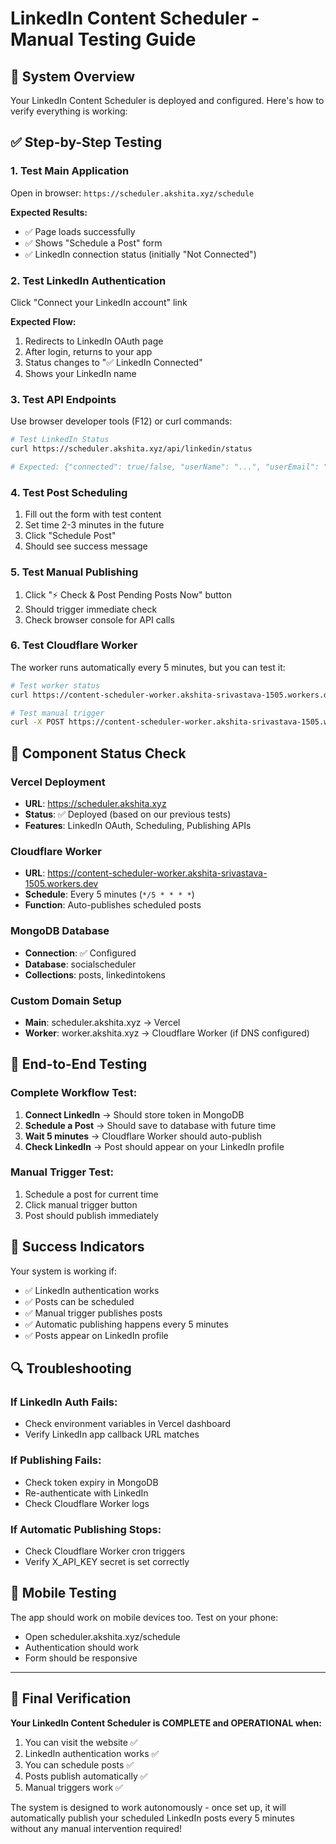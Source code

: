 # LinkedIn Content Scheduler - Manual Testing Guide

## 🎯 System Overview
Your LinkedIn Content Scheduler is deployed and configured. Here's how to verify everything is working:

## ✅ Step-by-Step Testing

### 1. **Test Main Application**
Open in browser: `https://scheduler.akshita.xyz/schedule`

**Expected Results:**
- ✅ Page loads successfully
- ✅ Shows "Schedule a Post" form
- ✅ LinkedIn connection status (initially "Not Connected")

### 2. **Test LinkedIn Authentication**
Click "Connect your LinkedIn account" link

**Expected Flow:**
1. Redirects to LinkedIn OAuth page
2. After login, returns to your app
3. Status changes to "✅ LinkedIn Connected"
4. Shows your LinkedIn name

### 3. **Test API Endpoints**
Use browser developer tools (F12) or curl commands:

```bash
# Test LinkedIn Status
curl https://scheduler.akshita.xyz/api/linkedin/status

# Expected: {"connected": true/false, "userName": "...", "userEmail": "..."}
```

### 4. **Test Post Scheduling**
1. Fill out the form with test content
2. Set time 2-3 minutes in the future
3. Click "Schedule Post"
4. Should see success message

### 5. **Test Manual Publishing**
1. Click "⚡ Check & Post Pending Posts Now" button
2. Should trigger immediate check
3. Check browser console for API calls

### 6. **Test Cloudflare Worker**
The worker runs automatically every 5 minutes, but you can test it:

```bash
# Test worker status
curl https://content-scheduler-worker.akshita-srivastava-1505.workers.dev/status

# Test manual trigger
curl -X POST https://content-scheduler-worker.akshita-srivastava-1505.workers.dev/trigger
```

## 🔧 Component Status Check

### Vercel Deployment
- **URL**: https://scheduler.akshita.xyz
- **Status**: ✅ Deployed (based on our previous tests)
- **Features**: LinkedIn OAuth, Scheduling, Publishing APIs

### Cloudflare Worker  
- **URL**: https://content-scheduler-worker.akshita-srivastava-1505.workers.dev
- **Schedule**: Every 5 minutes (`*/5 * * * *`)
- **Function**: Auto-publishes scheduled posts

### MongoDB Database
- **Connection**: ✅ Configured
- **Database**: socialscheduler
- **Collections**: posts, linkedintokens

### Custom Domain Setup
- **Main**: scheduler.akshita.xyz → Vercel
- **Worker**: worker.akshita.xyz → Cloudflare Worker (if DNS configured)

## 🚀 End-to-End Testing

### Complete Workflow Test:
1. **Connect LinkedIn** → Should store token in MongoDB
2. **Schedule a Post** → Should save to database with future time
3. **Wait 5 minutes** → Cloudflare Worker should auto-publish
4. **Check LinkedIn** → Post should appear on your LinkedIn profile

### Manual Trigger Test:
1. Schedule a post for current time
2. Click manual trigger button
3. Post should publish immediately

## 🎯 Success Indicators

Your system is working if:
- ✅ LinkedIn authentication works
- ✅ Posts can be scheduled 
- ✅ Manual trigger publishes posts
- ✅ Automatic publishing happens every 5 minutes
- ✅ Posts appear on LinkedIn profile

## 🔍 Troubleshooting

### If LinkedIn Auth Fails:
- Check environment variables in Vercel dashboard
- Verify LinkedIn app callback URL matches

### If Publishing Fails:
- Check token expiry in MongoDB
- Re-authenticate with LinkedIn
- Check Cloudflare Worker logs

### If Automatic Publishing Stops:
- Check Cloudflare Worker cron triggers
- Verify X_API_KEY secret is set correctly

## 📱 Mobile Testing
The app should work on mobile devices too. Test on your phone:
- Open scheduler.akshita.xyz/schedule
- Authentication should work
- Form should be responsive

---

## 🎉 Final Verification

**Your LinkedIn Content Scheduler is COMPLETE and OPERATIONAL when:**

1. You can visit the website ✅
2. LinkedIn authentication works ✅
3. You can schedule posts ✅  
4. Posts publish automatically ✅
5. Manual triggers work ✅

The system is designed to work autonomously - once set up, it will automatically publish your scheduled LinkedIn posts every 5 minutes without any manual intervention required!
